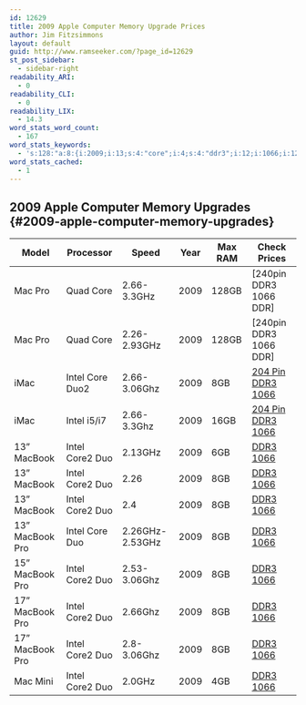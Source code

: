 ```yaml
---
id: 12629
title: 2009 Apple Computer Memory Upgrade Prices
author: Jim Fitzsimmons
layout: default
guid: http://www.ramseeker.com/?page_id=12629
st_post_sidebar:
  - sidebar-right
readability_ARI:
  - 0
readability_CLI:
  - 0
readability_LIX:
  - 14.3
word_stats_word_count:
  - 167
word_stats_keywords:
  - 's:128:"a:8:{i:2009;i:13;s:4:"core";i:4;s:4:"ddr3";i:12;i:1066;i:12;s:5:"intel";i:10;s:5:"06ghz";i:3;s:7:"macbook";i:7;s:5:"core2";i:7;}";'
word_stats_cached:
  - 1
---
```

## 2009 Apple Computer Memory Upgrades {#2009-apple-computer-memory-upgrades}

| Model           | Processor       | Speed           | Year | Max RAM | Check Prices           |
| --------------- | --------------- | --------------- | ---- | ------- | ---------------------- |
| Mac Pro         | Quad Core       | 2.66-3.3GHz     | 2009 | 128GB   | [240pin DDR3 1066 DDR] |
| Mac Pro         | Quad Core       | 2.26-2.93GHz    | 2009 | 128GB   | [240pin DDR3 1066 DDR] |
| iMac            | Intel Core Duo2 | 2.66-3.06Ghz    | 2009 | 8GB     | [204 Pin DDR3 1066][1] |
| iMac            | Intel i5/i7     | 2.66-3.3Ghz     | 2009 | 16GB    | [204 Pin DDR3 1066][1] |
| 13” MacBook     | Intel Core2 Duo | 2.13GHz         | 2009 | 6GB     | [DDR3 1066][2]         |
| 13” MacBook     | Intel Core2 Duo | 2.26            | 2009 | 8GB     | [DDR3 1066][2]         |
| 13” MacBook     | Intel Core2 Duo | 2.4             | 2009 | 8GB     | [DDR3 1066][2]         |
| 13” MacBook Pro | Intel Core Duo  | 2.26GHz-2.53GHz | 2009 | 8GB     | [DDR3 1066][3]         |
| 15” MacBook Pro | Intel Core2 Duo | 2.53-3.06Ghz    | 2009 | 8GB     | [DDR3 1066][3]         |
| 17” MacBook Pro | Intel Core2 Duo | 2.66Ghz         | 2009 | 8GB     | [DDR3 1066][3]         |
| 17” MacBook Pro | Intel Core2 Duo | 2.8-3.06Ghz     | 2009 | 8GB     | [DDR3 1066][3]         |
| Mac Mini        | Intel Core2 Duo | 2.0GHz          | 2009 | 4GB     | [DDR3 1066][4]         |

 [1]: http://www.ramseeker.com/2014/10/apple-imac-memory-upgrade-prices/#204-pin-ddr3-1066mhz-memory-prices
 [2]: http://ramseeker.com/ddr3-1066-apple-memory-upgrades-macbook-pro-mac-mini-imac/
 [3]: http://ramseeker.com/macbook-pro-memory-upgrade-prices/#ddr3-1066mhz-memory-upgrade-prices
 [4]: http://ramseeker.com/mac-mini-memory-upgrade-prices/#ddr3-1066-memory-upgrade-prices
